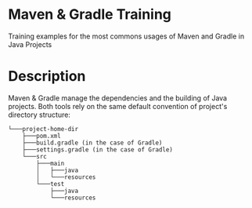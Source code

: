 # Maven & Gradle Training
Training examples for the most commons usages of Maven and Gradle in Java Projects

# Description
Maven & Gradle manage the dependencies and the building of Java projects.
Both tools rely on the same default convention of project's directory structure:


```
└───project-home-dir
    ├───pom.xml
    ├───build.gradle (in the case of Gradle)
    ├───settings.gradle (in the case of Gradle) 
    └───src
        ├───main
        │   ├───java
        │   └───resources
        └───test
            ├───java
            └───resources        
 ```